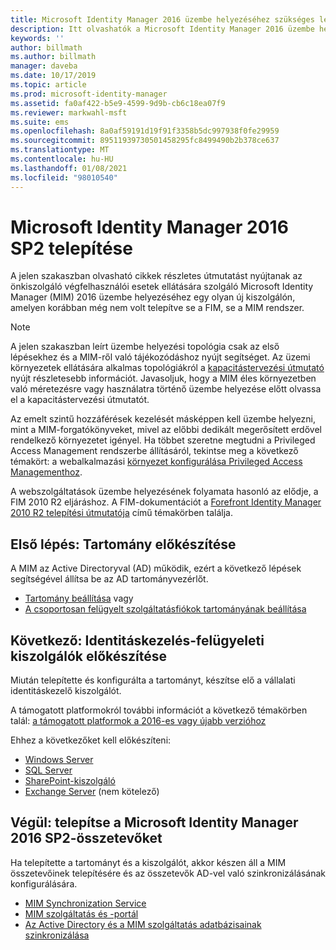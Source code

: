 ```yaml
---
title: Microsoft Identity Manager 2016 üzembe helyezéséhez szükséges lépések | Microsoft Docs
description: Itt olvashatók a Microsoft Identity Manager 2016 üzembe helyezését érintő lépések teljes listája, a környezet előkészítésétől kezdve a portálok konfigurálásáig.
keywords: ''
author: billmath
ms.author: billmath
manager: daveba
ms.date: 10/17/2019
ms.topic: article
ms.prod: microsoft-identity-manager
ms.assetid: fa0af422-b5e9-4599-9d9b-cb6c18ea07f9
ms.reviewer: markwahl-msft
ms.suite: ems
ms.openlocfilehash: 8a0af59191d19f91f3358b5dc997938f0fe29959
ms.sourcegitcommit: 89511939730501458295fc8499490b2b378ce637
ms.translationtype: MT
ms.contentlocale: hu-HU
ms.lasthandoff: 01/08/2021
ms.locfileid: "98010540"
---
```

# <a name="deploy-microsoft-identity-manager-2016-sp2"></a>Microsoft Identity Manager 2016 SP2 telepítése
A jelen szakaszban olvasható cikkek részletes útmutatást nyújtanak az önkiszolgáló végfelhasználói esetek ellátására szolgáló Microsoft Identity Manager (MIM) 2016 üzembe helyezéséhez egy olyan új kiszolgálón, amelyen korábban még nem volt telepítve se a FIM, se a MIM rendszer.

> [!NOTE]
> A jelen szakaszban leírt üzembe helyezési topológia csak az első lépésekhez és a MIM-ről való tájékozódáshoz nyújt segítséget.  Az üzemi környezetek ellátására alkalmas topológiákról a [kapacitástervezési útmutató](capacity-planning-guide.md) nyújt részletesebb információt.  Javasoljuk, hogy a MIM éles környezetben való méretezésre vagy használatra történő üzembe helyezése előtt olvassa el a kapacitástervezési útmutatót.

Az emelt szintű hozzáférések kezelését másképpen kell üzembe helyezni, mint a MIM-forgatókönyveket, mivel az előbbi dedikált megerősített erdővel rendelkező környezetet igényel.  Ha többet szeretne megtudni a Privileged Access Management rendszerbe állításáról, tekintse meg a következő témakört: a webalkalmazási [környezet konfigurálása Privileged Access Managementhoz](./pam/configuring-mim-environment-for-pam.md).

A webszolgáltatások üzembe helyezésének folyamata hasonló az elődje, a FIM 2010 R2 eljáráshoz. A FIM-dokumentációt a [Forefront Identity Manager 2010 R2 telepítési útmutatója](https://technet.microsoft.com/library/jj134310) című témakörben találja.

## <a name="first-prepare-a-domain"></a>Első lépés: Tartomány előkészítése
A MIM az Active Directoryval (AD) működik, ezért a következő lépések segítségével állítsa be az AD tartományvezérlőt.
- [Tartomány beállítása](preparing-domain.md) vagy
- [A csoportosan felügyelt szolgáltatásfiókok tartományának beállítása](preparing-domain-gmsa.md)


## <a name="next-prepare-identity-management-servers"></a>Következő: Identitáskezelés-felügyeleti kiszolgálók előkészítése
Miután telepítette és konfigurálta a tartományt, készítse elő a vállalati identitáskezelő kiszolgálót.

A támogatott platformokról további információt a következő témakörben talál: [a támogatott platformok a 2016-es vagy újabb verzióhoz](microsoft-identity-manager-2016-supported-platforms.md)

 Ehhez a következőket kell előkészíteni:
- [Windows Server](prepare-server-ws2016.md)
- [SQL Server](prepare-server-sql2016.md)
- [SharePoint-kiszolgáló](prepare-server-sharepoint.md)
- [Exchange Server](prepare-server-exchange.md) (nem kötelező)

## <a name="finally-install-microsoft-identity-manager-2016-sp2-components"></a>Végül: telepítse a Microsoft Identity Manager 2016 SP2-összetevőket
Ha telepítette a tartományt és a kiszolgálót, akkor készen áll a MIM összetevőinek telepítésére és az összetevők AD-vel való szinkronizálásának konfigurálására.
- [MIM Synchronization Service](install-mim-sync.md)
- [MIM szolgáltatás és -portál](install-mim-service-portal.md)
- [Az Active Directory és a MIM szolgáltatás adatbázisainak szinkronizálása](install-mim-sync-ad-service.md)
